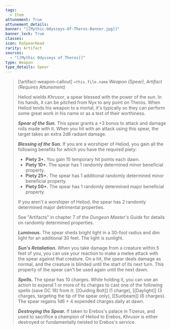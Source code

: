 ```yaml
---
tags:
  - Item
attunement: True
attunement_details: 
banner: "[[Mythic-Odysseys-Of-Theros-Banner.jpg]]"
banner_lock: True
classes:
icon: RaSpearHead
rarity: Artifact
sources:
  - "[[Mythic Odysseys of Theros]]"
type: Weapon
type_details: Spear
---
```

>[!artifact-weapon-callout] `=this.file.name`
>*Weapon (Spear), Artifact (Requires Attunement)*
>
>Heliod wields *Khrusor*, a spear blessed with the power of the sun. In his hands, it can be pitched from Nyx to any point on Theros. When Heliod lends his weapon to a mortal, it's typically so they can perform some great work in his name or as a test of their worthiness.
>
>***Spear of the Sun.*** This spear grants a +3 bonus to attack and damage rolls made with it. When you hit with an attack using this spear, the target takes an extra 2d8 radiant damage.
>
>***Blessing of the Sun.*** If you are a worshiper of Heliod, you gain all the following benefits for which you have the required piety:
>
>* **Piety 3+.** You gain 15 temporary hit points each dawn.
>* **Piety 10+.** The spear has 1 randomly determined minor beneficial property.
>* **Piety 25+.** The spear has 1 additional randomly determined minor beneficial property.
>* **Piety 50+.** The spear has 1 randomly determined major beneficial property.
>
>If you aren't a worshiper of Heliod, the spear has 2 randomly determined major detrimental properties.
>
>See "Artifacts" in chapter 7 of the *Dungeon Master's Guide* for details on randomly determined properties.
>
>***Luminous.*** The spear sheds bright light in a 30-foot radius and dim light for an additional 30 feet. The light is sunlight.
>
>***Sun's Retaliation.*** When you take damage from a creature within 5 feet of you, you can use your reaction to make a melee attack with the spear against that creature. On a hit, the spear deals damage as normal, and the creature is blinded until the start of its next turn. This property of the spear can't be used again until the next dawn.
>
>***Spells.*** The spear has 10 charges. While holding it, you can use an action to expend 1 or more of its charges to cast one of the following spells (save DC 18) from it: [[Guiding Bolt]] (1 charge), [[Daylight]] (3 charges, targeting the tip of the spear only), [[Sunbeam]] (6 charges). The spear regains 1d6 + 4 expended charges daily at dawn.
>
>***Destroying the Spear.*** If taken to Erebos's palace in Tizerus, and used to sacrifice a champion of Heliod to Erebos, *Khrusor* is either destroyed or fundamentally twisted to Erebos's service.
>
>
